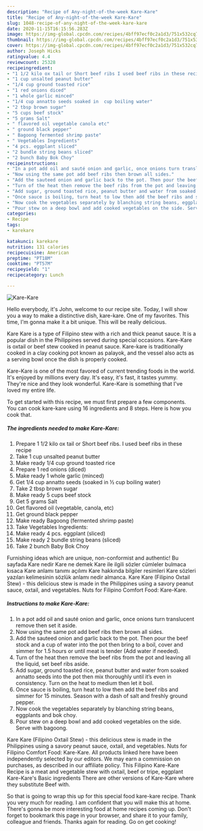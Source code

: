 ```yaml
---
description: "Recipe of Any-night-of-the-week Kare-Kare"
title: "Recipe of Any-night-of-the-week Kare-Kare"
slug: 1048-recipe-of-any-night-of-the-week-kare-kare
date: 2020-11-15T16:15:56.283Z
image: https://img-global.cpcdn.com/recipes/4bff97ecf0c2a1d3/751x532cq70/kare-kare-recipe-main-photo.jpg
thumbnail: https://img-global.cpcdn.com/recipes/4bff97ecf0c2a1d3/751x532cq70/kare-kare-recipe-main-photo.jpg
cover: https://img-global.cpcdn.com/recipes/4bff97ecf0c2a1d3/751x532cq70/kare-kare-recipe-main-photo.jpg
author: Joseph Hicks
ratingvalue: 4.4
reviewcount: 25328
recipeingredient:
- "1 1/2 kilo ox tail or Short beef ribs I used beef ribs in these recipe"
- "1 cup unsalted peanut butter"
- "1/4 cup ground toasted rice"
- "1 red onions diced"
- "1 whole garlic minced"
- "1/4 cup annatto seeds soaked in  cup boiling water"
- "2 tbsp brown sugar"
- "5 cups beef stock"
- "5 grams Salt"
- " flavored oil vegetable canola etc"
- " ground black pepper"
- " Bagoong fermented shrimp paste"
- " Vegetables Ingredients"
- "4 pcs. eggplant sliced"
- "2 bundle string beans sliced"
- "2 bunch Baby Bok Choy"
recipeinstructions:
- "In a pot add oil and sauté onion and garlic, once onions turn translucent remove then set it aside."
- "Now using the same pot add beef ribs then brown all sides."
- "Add the sauteed onion and garlic back to the pot. Then pour the beef stock and a cup of water into the pot then bring to a boil, cover and simmer for 1.5 hours or until meat is tender (Add water if needed)."
- "Turn of the heat then remove the beef ribs from the pot and leaving all the liquid, set beef ribs aside."
- "Add sugar, ground toasted rice, peanut butter and water from soaked annatto seeds into the pot then mix thoroughly until it’s even in consistency. Turn on the heat to medium then let it boil."
- "Once sauce is boiling, turn heat to low then add the beef ribs and simmer for 15 minutes. Season with a dash of salt and freshly ground pepper."
- "Now cook the vegetables separately by blanching string beans, eggplants and bok choy."
- "Pour stew on a deep bowl and add cooked vegetables on the side. Serve with bagoong."
categories:
- Recipe
tags:
- karekare

katakunci: karekare 
nutrition: 131 calories
recipecuisine: American
preptime: "PT18M"
cooktime: "PT57M"
recipeyield: "1"
recipecategory: Lunch

---
```



![Kare-Kare](https://img-global.cpcdn.com/recipes/4bff97ecf0c2a1d3/751x532cq70/kare-kare-recipe-main-photo.jpg)

Hello everybody, it's John, welcome to our recipe site. Today, I will show you a way to make a distinctive dish, kare-kare. One of my favorites. This time, I'm gonna make it a bit unique. This will be really delicious.

Kare Kare is a type of Filipino stew with a rich and thick peanut sauce. It is a popular dish in the Philippines served during special occasions. Kare-Kare is oxtail or beef stew cooked in peanut sauce. Kare-kare is traditionally cooked in a clay cooking pot known as palayok, and the vessel also acts as a serving bowl once the dish is properly cooked.

Kare-Kare is one of the most favored of current trending foods in the world. It's enjoyed by millions every day. It's easy, it's fast, it tastes yummy. They're nice and they look wonderful. Kare-Kare is something that I've loved my entire life.


To get started with this recipe, we must first prepare a few components. You can cook kare-kare using 16 ingredients and 8 steps. Here is how you cook that.

<!--inarticleads1-->

##### The ingredients needed to make Kare-Kare:

1. Prepare 1 1/2 kilo ox tail or Short beef ribs. I used beef ribs in these recipe
1. Take 1 cup unsalted peanut butter
1. Make ready 1/4 cup ground toasted rice
1. Prepare 1 red onions (diced)
1. Make ready 1 whole garlic (minced)
1. Get 1/4 cup annatto seeds (soaked in ½ cup boiling water)
1. Take 2 tbsp brown sugar
1. Make ready 5 cups beef stock
1. Get 5 grams Salt
1. Get  flavored oil (vegetable, canola, etc)
1. Get  ground black pepper
1. Make ready  Bagoong (fermented shrimp paste)
1. Take  Vegetables Ingredients:
1. Make ready 4 pcs. eggplant (sliced)
1. Make ready 2 bundle string beans (sliced)
1. Take 2 bunch Baby Bok Choy


Furnishing ideas which are unique, non-conformist and authentic! Bu sayfada Kare nedir Kare ne demek Kare ile ilgili sözler cümleler bulmaca kısaca Kare anlamı tanımı açılımı Kare hakkında bilgiler resimleri Kare sözleri yazıları kelimesinin sözlük anlamı nedir almanca. Kare Kare (Filipino Oxtail Stew) - this delicious stew is made in the Philippines using a savory peanut sauce, oxtail, and vegetables. Nuts for Filipino Comfort Food: Kare-Kare. 

<!--inarticleads2-->

##### Instructions to make Kare-Kare:

1. In a pot add oil and sauté onion and garlic, once onions turn translucent remove then set it aside.
1. Now using the same pot add beef ribs then brown all sides.
1. Add the sauteed onion and garlic back to the pot. Then pour the beef stock and a cup of water into the pot then bring to a boil, cover and simmer for 1.5 hours or until meat is tender (Add water if needed).
1. Turn of the heat then remove the beef ribs from the pot and leaving all the liquid, set beef ribs aside.
1. Add sugar, ground toasted rice, peanut butter and water from soaked annatto seeds into the pot then mix thoroughly until it’s even in consistency. Turn on the heat to medium then let it boil.
1. Once sauce is boiling, turn heat to low then add the beef ribs and simmer for 15 minutes. Season with a dash of salt and freshly ground pepper.
1. Now cook the vegetables separately by blanching string beans, eggplants and bok choy.
1. Pour stew on a deep bowl and add cooked vegetables on the side. Serve with bagoong.


Kare Kare (Filipino Oxtail Stew) - this delicious stew is made in the Philippines using a savory peanut sauce, oxtail, and vegetables. Nuts for Filipino Comfort Food: Kare-Kare. All products linked here have been independently selected by our editors. We may earn a commission on purchases, as described in our affiliate policy. This Filipino Kare-Kare Recipe is a meat and vegetable stew with oxtail, beef or tripe, eggplant Kare-Kare&#39;s Basic ingredients There are other versions of Kare-Kare where they substitute Beef with. 

So that is going to wrap this up for this special food kare-kare recipe. Thank you very much for reading. I am confident that you will make this at home. There's gonna be more interesting food at home recipes coming up. Don't forget to bookmark this page in your browser, and share it to your family, colleague and friends. Thanks again for reading. Go on get cooking!
